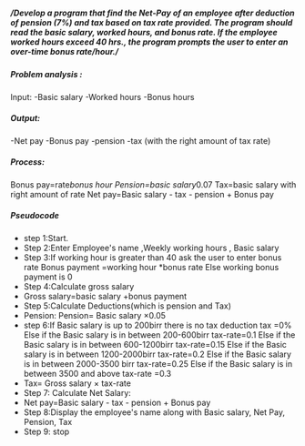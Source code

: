##### /*Develop a program that find the Net-Pay of an employee after deduction of pension (7%) and tax based on tax rate provided. The program should read the basic salary, worked hours, and bonus rate. If the employee worked hours exceed 40 hrs., the program prompts the user to enter an over-time bonus rate/hour.*/
##### Problem analysis :
Input:
-Basic salary 
-Worked hours 
-Bonus hours

##### Output:
-Net pay
-Bonus pay
-pension 
-tax (with the right amount of tax rate)

##### Process:
Bonus pay=rate*bonus hour
Pension=basic salary*0.07
Tax=basic salary with right amount of rate 
Net pay=Basic salary - tax - pension + Bonus pay

##### Pseudocode 
- step 1:Start.
- Step 2:Enter Employee's name ,Weekly working hours  , Basic salary
- Step 3:If working hour is greater than 40 ask the user to enter bonus rate 
Bonus payment =working hour *bonus rate 
Else working bonus payment  is 0
-  Step 4:Calculate gross salary 
- Gross salary=basic salary +bonus payment 
- Step 5:Calculate Deductions(which is pension and Tax)
-	Pension: Pension= Basic salary ×0.05
- step 6:If Basic salary is up to 200birr there is no tax deduction tax =0%
Else if the Basic salary is in between 200-600birr tax-rate=0.1
Else if the Basic salary is in between 600-1200birr tax-rate=0.15
Else if the Basic salary is in between 1200-2000birr tax-rate=0.2
Else if the Basic salary is in between 2000-3500 birr tax-rate=0.25
Else if the Basic salary is in between 3500 and above tax-rate =0.3
-  Tax= Gross salary × tax-rate
- Step 7: Calculate Net Salary:
- Net pay=Basic salary - tax - pension + Bonus pay
- Step 8:Display the employee's name along with Basic salary, Net Pay, Pension, Tax
- Step 9: stop

